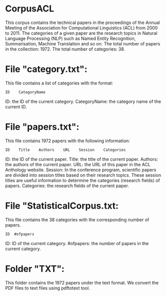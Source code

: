 CorpusACL
=========

This corpus contains the technical papers in the proceedings of the Annual Meeting of the Association for Computational Linguistics (ACL) from 2000 to 2011.
The categories of a given paper are the research topics in Natural Language Processing (NLP) such as Named Entity Recognition, Summarisation, Machine Translation and so on.
The total number of papers in the collection: 1972.
The total number of categories: 38.



File "category.txt":
======================
This file contains a list of categories with the format:

    ID    CategoryName

 ID: the ID of the current category.
 CategoryName: the category name of the current ID.
 
 
 
File "papers.txt":
======================
This file contains 1972 papers with the following information:

    ID    Title    Authors    URL    Session    Categories

 ID: the ID of the current paper.
 Title: the title of the current paper.
 Authors: the authors of the current paper.
 URL: the URL of this paper in the ACL Anthology website.
 Session: In the conference program, scientific papers are divided into session titles based on their research topics. These session titles are useful information to determine the categories (research fields) of papers.
 Categories: the research fields of the current paper.



File "StatisticalCorpus.txt:
=======================

This file contains the 38 categories with the corresponding number of papers.

	ID	#ofpapers

 ID: ID of the current category.
 #ofpapers: the number of papers in the current category.



Folder "TXT":
=======================

This folder contains the 1972 papers under the text format.
We convert the PDF files to text files using pdftotext tool.
